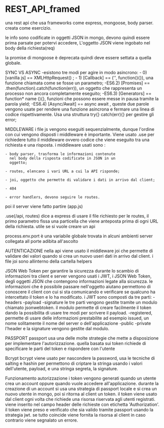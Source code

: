 # REST_API_framed
una rest api che usa frameworks come express, mongoose, body parser. creata come esercizio.


 le info sono codificate in oggetti JSON in mongo,
 devono quindi essere prima parsate per potervi accedere,
 L'oggetto JSON viene ingobato nel body della 
 richiesta(req)


 la promise di mongoose è deprecata quindi deve 
 essere settata a quella globale. 
 

SYNC VS ASYNC
  -esistono tre modi per agire in modo asincrono:
     - 0) [vanilla js] == XMLHttpRequest() ;
     - 1) [Callback] == ('', function(){}), una funzione 
                      chiamata come se fosse un parametro;
  -ES6.2) [Promises] == .then(function).catch(function(err)), 
                      un oggetto che rappresenta un processo
                      non ancora completamente eseguito;
  -ES6.3) [Generators] == function* name (){}, funzioni che 
                          possono essere messe in pausa tramite
                          la parola yield; 
  -ES6.4) [Async/Await] == async await , queste due parole vengono usate per rendere una funzione 
                          asincrona e fermare una linea di codice rispettivamente.
                          Usa una struttura 
                          try{} catch(err){} per gestire gli error;


MIDDLEWARE
i file js vengono eseguiti sequenzialmente, dunque 
l'ordine con cui vengono disposti i middleware è 
importante. Viene usato .use per richiedere tutto il 
middleware ovvero codice che viene eseguito tra una
richiesta e una risposta. i middleware usati sono :

    - body parser, trasforma le informazioni contenute
      nel body della risposta codificate in JSON in un
      oggetto;

    - routes, elencano i vari URL a cui la API risponde;

    - joi, oggetto che permette di validare i dati in arrivo dal client;

    - 404

    - error handlers, devono seguire le routes.

 poi il server viene fatto partire (app.js)


.use(/api, routes) dice a express di usare il file richiesto per le routes, il primo parametro fissa una particella che viene anteposta prima di ogni URL della richiesta. utile se si vuole creare un api

process.env.port è una variabile globale trovata in alcuni ambienti server collegata all porte adibita all'ascolto

AUTENTICAZIONE
nella api viene usato il middleware joi che permette di validare dei valori quando si crea un nuovo useri dati in arrivo dal client. i file joi sono allinterno della cartella helpers
 
JSON Web Token
per garantire la sicurezza durante lo scambio di informazioni tra client e server vengono usati i JWT, i JSON Web Token, degli oggetti JSON che contengono informazioni legate alla sicurezza. le informazioni che è possibile passare nell'oggetto aiutano permettono di conoscere il client con cui si sta comunicando e verificare se qualcuno ha intercettato il token e lo ha modificato. i JWT sono composti da tre parti:
  -headers
  -payload
  -signature
le tre parti vengono gestite tramite un modulo chiamato jsonwebtoken. il modulo permette di creare facilmente il token dando la possibilita di usare tre modi per scrivere il payload. 
  -registered, permette di usare delle informazioni prestabilite ad esempio issued, un nome solitamente il nome del server o dell'applicazione 
  -public
  -private
l'header e la signature vengono gestite dal modulo.

PASSPORT
passport usa una delle molte strategie che mette a disposizione per implementare l'autorizzazione. quella basata sui token richiede di specificare le parti del token e rispondere con l'utente

Bcrypt
bcrypt viene usato per nascondere la password, usa le tecniche di salting e hashin per permettono di criptare la stringa usando i valori dell'utente, payload, e una stringa segreta, la signature.

Funzionamento autorizzazione
i token vengono generati quando un utente crea un account oppure quando vuole accedere all'applicazione. durante la creazione di un account si usa una strategia di passport locale e si crea un nuovo utente in mongo, poi si ritorna al client un token. 
il token viene usato dal client ogni volta che richiede una risorsa riservata agli utenti registrati. viene inserito nel campo header delle richieste con etichetta 'Authorization'. il token viene preso e verificato che sia valido tramite passport usando la strategia jwt. se tutto coincide viene fornita la risorsa al client in caso contrario viene segnalato un errore.